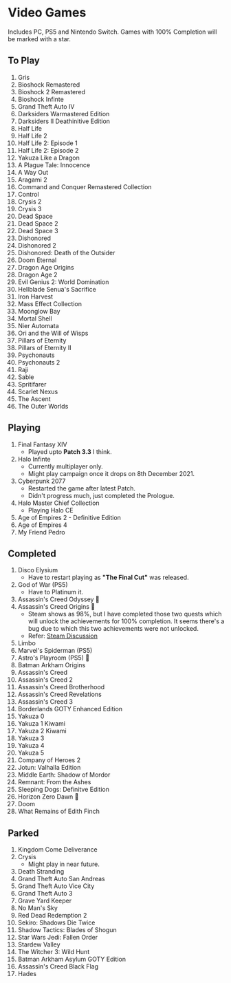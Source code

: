 # Video Games

Includes PC, PS5 and Nintendo Switch. Games with 100% Completion will be marked with a star.

## To Play

1. Gris
2. Bioshock Remastered
3. Bioshock 2 Remastered
4. Bioshock Infinte
5. Grand Theft Auto IV
6. Darksiders Warmastered Edition
7. Darksiders II Deathinitive Edition
8. Half Life
9. Half Life 2
10. Half Life 2: Episode 1
11. Half Life 2: Episode 2
12. Yakuza Like a Dragon
13. A Plague Tale: Innocence
14. A Way Out
15. Aragami 2
16. Command and Conquer Remastered Collection
17. Control
18. Crysis 2
19. Crysis 3
20. Dead Space
21. Dead Space 2
22. Dead Space 3
23. Dishonored
24. Dishonored 2
25. Dishonored: Death of the Outsider
26. Doom Eternal
27. Dragon Age Origins
28. Dragon Age 2
29. Evil Genius 2: World Domination
30. Hellblade Senua's Sacrifice
31. Iron Harvest
32. Mass Effect Collection
33. Moonglow Bay
34. Mortal Shell
35. Nier Automata
36. Ori and the Will of Wisps
37. Pillars of Eternity
38. Pillars of Eternity II
39. Psychonauts
40. Psychonauts 2
41. Raji
42. Sable
43. Spritifarer
44. Scarlet Nexus
45. The Ascent
46. The Outer Worlds

## Playing

1. Final Fantasy XIV
    - Played upto **Patch 3.3** I think.
2. Halo Infinte
    - Currently multiplayer only.
    - Might play campaign once it drops on 8th December 2021.
3. Cyberpunk 2077
    - Restarted the game after latest Patch.
    - Didn't progress much, just completed the Prologue.
4. Halo Master Chief Collection
    - Playing Halo CE
5. Age of Empires 2 - Definitive Edition
6. Age of Empires 4
7. My Friend Pedro

## Completed

1. Disco Elysium
    - Have to restart playing as **"The Final Cut"** was released.
2. God of War (PS5)
    - Have to Platinum it.
3. Assassin's Creed Odyssey :star2:
4. Assassin's Creed Origins :star2:
    - Steam shows as 98%, but I have completed those two quests which will unlock the achievements for 100% completion. It seems there's a bug due to which this two achievements were not unlocked.
    - Refer: [Steam Discussion](https://steamcommunity.com/app/582160/discussions/1/1736589520010150698/)
5. Limbo
6. Marvel's Spiderman (PS5)
7. Astro's Playroom (PS5) :star2:
8. Batman Arkham Origins
9. Assassin's Creed
10. Assassin's Creed 2
11. Assassin's Creed Brotherhood
12. Assassin's Creed Revelations
13. Assassin's Creed 3
14. Borderlands GOTY Enhanced Edition
15. Yakuza 0
16. Yakuza 1 Kiwami
17. Yakuza 2 Kiwami
18. Yakuza 3
19. Yakuza 4
20. Yakuza 5
21. Company of Heroes 2
22. Jotun: Valhalla Edition
23. Middle Earth: Shadow of Mordor
24. Remnant: From the Ashes
25. Sleeping Dogs: Definitve Edition
26. Horizon Zero Dawn :star2:
27. Doom
28. What Remains of Edith Finch

## Parked

1. Kingdom Come Deliverance
2. Crysis
    - Might play in near future.
3. Death Stranding
4. Grand Theft Auto San Andreas
5. Grand Theft Auto Vice City
6. Grand Theft Auto 3
7. Grave Yard Keeper
8. No Man's Sky
9. Red Dead Redemption 2
10. Sekiro: Shadows Die Twice
11. Shadow Tactics: Blades of Shogun
12. Star Wars Jedi: Fallen Order
13. Stardew Valley
14. The Witcher 3: Wild Hunt
15. Batman Arkham Asylum GOTY Edition
16. Assassin's Creed Black Flag
17. Hades